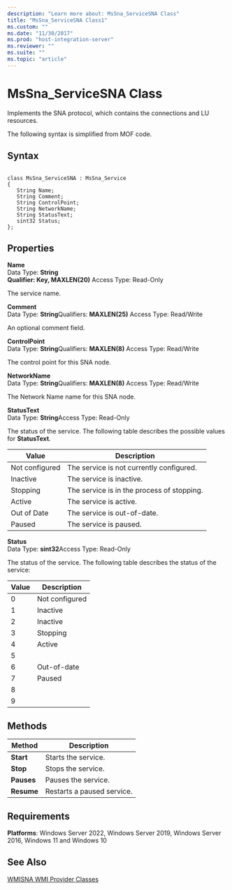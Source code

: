 ```yaml
---
description: "Learn more about: MsSna_ServiceSNA Class"
title: "MsSna_ServiceSNA Class1"
ms.custom: ""
ms.date: "11/30/2017"
ms.prod: "host-integration-server"
ms.reviewer: ""
ms.suite: ""
ms.topic: "article"
---
```

# MsSna_ServiceSNA Class
Implements the SNA protocol, which contains the connections and LU resources.  
  
 The following syntax is simplified from MOF code.  
  
## Syntax  
  
```  
  
class MsSna_ServiceSNA : MsSna_Service  
{  
   String Name;  
   String Comment;  
   String ControlPoint;  
   String NetworkName;  
   String StatusText;  
   sint32 Status;  
};  
```  
  
## Properties  
 **Name**  
 Data Type: **String**  
**Qualifier: Key, MAXLEN(20)** Access Type: Read-Only  
  
 The service name.  
  
 **Comment**  
 Data Type: **String**Qualifiers: **MAXLEN(25)** Access Type: Read/Write  
  
 An optional comment field.  
  
 **ControlPoint**  
 Data Type: **String**Qualifiers: **MAXLEN(8)** Access Type: Read/Write  
  
 The control point for this SNA node.  
  
 **NetworkName**  
 Data Type: **String**Qualifiers: **MAXLEN(8)** Access Type: Read/Write  
  
 The Network Name name for this SNA node.  
  
 **StatusText**  
 Data Type: **String**Access Type: Read-Only  
  
 The status of the service. The following table describes the possible values for **StatusText**.  
  
|Value|Description|  
|-----------|-----------------|  
|Not configured|The service is not currently configured.|  
|Inactive|The service is inactive.|  
|Stopping|The service is in the process of stopping.|  
|Active|The service is active.|  
|Out of Date|The service is out-of-date.|  
|Paused|The service is paused.|  
  
 **Status**  
 Data Type: **sint32**Access Type: Read-Only  
  
 The status of the service. The following table describes the status of the service:  
  
|Value|Description|  
|-----------|-----------------|  
|0|Not configured|  
|1|Inactive|  
|2|Inactive|  
|3|Stopping|  
|4|Active|  
|5||  
|6|Out-of-date|  
|7|Paused|  
|8||  
|9||  
  
## Methods  
  
|Method|Description|  
|------------|-----------------|  
|**Start**|Starts the service.|  
|**Stop**|Stops the service.|  
|**Pauses**|Pauses the service.|  
|**Resume**|Restarts a paused service.|  
  
## Requirements  
 **Platforms**: Windows Server 2022, Windows Server 2019, Windows Server 2016, Windows 11 and Windows 10  
  
## See Also  
 [WMISNA WMI Provider Classes](../core/wmisna-wmi-provider-classes2.md)
